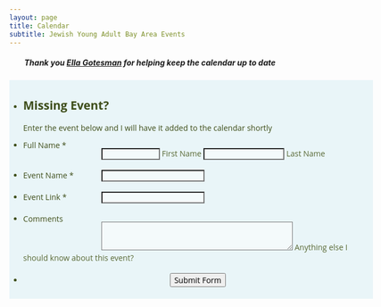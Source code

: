 ```yaml
---
layout: page
title: Calendar
subtitle: Jewish Young Adult Bay Area Events
---
```


<!-- <link href="//netdna.bootstrapcdn.com/bootstrap/3.0.0/css/bootstrap-glyphicons.css" rel="stylesheet"> -->
<!-- <link rel='stylesheet' href='https://bootswatch.com/3/paper/bootstrap.min.css' /> -->
<link rel='stylesheet' href='/css/bootstrap_paper.min.css' />
<link rel='stylesheet' href='/css/fullcalendar.css' />
<link rel='stylesheet' href='/css/main.css' />
<script src='/js/jquery.min.js'></script>
<script src='/js/moment.js'></script>
<script src='/js/fullcalendar.js'></script>
<script type='text/javascript' src='/js/gcal.js'></script>


<script>
  $(function() {
    $('#calendar').fullCalendar({
      header: {
        left: 'prev,next',
        center: 'title',
        right: 'month,listWeek'
      },
      themeSystem: 'bootstrap3',
      displayEventTime: true,
      eventLimit: true,
      height: 800,
      defaultView: 'month',
      fixedWeekCount: false,
      googleCalendarApiKey: 'AIzaSyAFJI5E7tJ3y143JM3ZWrzTWlScQxNQntg',
      events: 'bsp4pl7nrmbt1merbkuehqluj4@group.calendar.google.com',
      eventClick: function(event) {
        window.open(event.url, '_blank', 'width=700,height=600');
        return false;
      }
    });
    if($( document ).width() < 700){
       $('#calendar').fullCalendar('changeView', 'listWeek');
    }
  });
</script>

<div id='calendar'></div>

<center><h5>Thank you <a href="https://www.facebook.com/Avirlila">Ella Gotesman</a> for helping keep the calendar up to date</h5></center>

<link type="text/css" rel="stylesheet" href="/css/formCss.css"/>
<link type="text/css" media="print" rel="stylesheet" href="/css/printForm.css" />
<link type="text/css" rel="stylesheet" href="/css/nova.css" />
<link type="text/css" rel="stylesheet" href="/css/jotformtheme.css"/>
<style type="text/css">
    .form-label-left{
        width:150px;
    }
    .form-line{
        padding-top:6px;
        padding-bottom:6px;
    }
    .form-label-right{
        width:150px;
    }
    .form-all{
        width:650px;
        color:#3e4e1a !important;
        font-family:'Open Sans', 'Helvetica Neue', Helvetica, Arial, sans-serif;
        font-size:14px;
    }
    .form-radio-item label, .form-checkbox-item label, .form-grading-label, .form-header{
        color: false;
    }
</style>

<style type="text/css" id="form-designer-style">
    /* Injected CSS Code */
.form-label.form-label-auto {

        display: inline-block;
      float: left;
      text-align: left;

  }/*PREFERENCES STYLE*/
.form-all {
  font-family: 'Open Sans', 'Helvetica Neue', Helvetica, Arial, sans-serif;
}
.form-all .qq-upload-button,
.form-all .form-submit-button,
.form-all .form-submit-reset,
.form-all .form-submit-print {
  font-family: 'Open Sans', 'Helvetica Neue', Helvetica, Arial, sans-serif;
}
.form-all .form-pagebreak-back-container,
.form-all .form-pagebreak-next-container {
  font-family: 'Open Sans', 'Helvetica Neue', Helvetica, Arial, sans-serif;
}
.form-header-group {
  font-family: 'Open Sans', 'Helvetica Neue', Helvetica, Arial, sans-serif;
}
.form-label {
  font-family: 'Open Sans', 'Helvetica Neue', Helvetica, Arial, sans-serif;
}

.form-line {
  margin-top: 6px;
  margin-bottom: 6px;
}

.form-all {
  width: 650px;
}

.form-label-left,
.form-label-right,
.form-label-left.form-label-auto,
.form-label-right.form-label-auto {
  width: 140px;
}

.form-all {
  font-size: 14px
}
.form-all .qq-upload-button,
.form-all .qq-upload-button,
.form-all .form-submit-button,
.form-all .form-submit-reset,
.form-all .form-submit-print {
  font-size: 14px
}
.form-all .form-pagebreak-back-container,
.form-all .form-pagebreak-next-container {
  font-size: 14px
}

.supernova .form-all, .form-all {
  background-color: rgba(213,238,243,0.5);
  border: 1px solid transparent;
}

.form-all {
  color: #3e4e1a;
}
.form-header-group .form-header {
  color: #3e4e1a;
}
.form-header-group .form-subHeader {
  color: #3e4e1a;
}
.form-label-top,
.form-label-left,
.form-label-right,
.form-html,
.form-checkbox-item label,
.form-radio-item label {
  color: #3e4e1a;
}
.form-sub-label {
  color: #586834;
}

.supernova {
  background-color: rgba(255,255,255,0);
}
.supernova body {
  background: transparent;
}

.form-textbox,
.form-textarea,
.form-radio-other-input,
.form-checkbox-other-input,
.form-captcha input,
.form-spinner input {
  background-color: rgba(255,255,255,0.5);
}

.supernova {
  background-image: none;
}
#stage {
  background-image: none;
}

.form-all {
  background-image: none;
}

.ie-8 .form-all:before { display: none; }
.ie-8 {
  margin-top: auto;
  margin-top: initial;
}

  /*PREFERENCES STYLE*//*__INSPECT_SEPERATOR__*/
    /* Injected CSS Code */
</style>

<link type="text/css" rel="stylesheet" href="https://cdn.jotfor.ms/css/styles/buttons/form-submit-button-simple_green_apple.css?3.3.10333"/>
<form class="jotform-form nopad" action="https://submit.jotform.us/submit/90655184472159/" method="post" name="form_90655184472159" id="90655184472159" accept-charset="utf-8">
  <input type="hidden" name="formID" value="90655184472159" />
  <div class="form-all">
    <ul class="form-section page-section">
      <li id="cid_17" class="form-input-wide" data-type="control_head">
        <div class="form-header-group ">
          <div class="header-text httac htvam">
            <h2 id="header_17" class="form-header" data-component="header">
              <b>Missing Event?</b>
            </h2>
            <div id="subHeader_17" class="form-subHeader">
              Enter the event below and I will have it added to the calendar shortly
            </div>
          </div>
        </div>
      </li>
      <li class="form-line jf-required" data-type="control_fullname" id="id_3">
        <label class="form-label form-label-left form-label-auto" id="label_3" for="first_3">
          Full Name
          <span class="form-required">
            *
          </span>
        </label>
        <div id="cid_3" class="form-input jf-required">
          <div data-wrapper-react="true">
            <span class="form-sub-label-container" style="vertical-align:top">
              <input type="text" id="first_3" name="q3_fullName[first]" class="form-textbox validate[required]" size="10" value="" data-component="first" required="" />
              <label class="form-sub-label" for="first_3" id="sublabel_first" style="min-height:13px"> First Name </label>
            </span>
            <span class="form-sub-label-container" style="vertical-align:top">
              <input type="text" id="last_3" name="q3_fullName[last]" class="form-textbox validate[required]" size="15" value="" data-component="last" required="" />
              <label class="form-sub-label" for="last_3" id="sublabel_last" style="min-height:13px"> Last Name </label>
            </span>
          </div>
        </div>
      </li>
      <li class="form-line jf-required" data-type="control_textbox" id="id_18">
        <label class="form-label form-label-left form-label-auto" id="label_18" for="input_18">
          Event Name
          <span class="form-required">
            *
          </span>
        </label>
        <div id="cid_18" class="form-input jf-required">
          <input type="text" id="input_18" name="q18_eventName" data-type="input-textbox" class="form-textbox validate[required]" size="20" value="" data-component="textbox" required="" />
        </div>
      </li>
      <li class="form-line jf-required" data-type="control_textbox" id="id_19">
        <label class="form-label form-label-left form-label-auto" id="label_19" for="input_19">
          Event Link
          <span class="form-required">
            *
          </span>
        </label>
        <div id="cid_19" class="form-input jf-required">
          <input type="text" id="input_19" name="q19_eventLink" data-type="input-textbox" class="form-textbox validate[required]" size="20" value="" data-component="textbox" required="" />
        </div>
      </li>
      <li class="form-line" data-type="control_textarea" id="id_16">
        <label class="form-label form-label-left form-label-auto" id="label_16" for="input_16"> Comments </label>
        <div id="cid_16" class="form-input">
          <span class="form-sub-label-container" style="vertical-align:top">
            <textarea id="input_16" class="form-textarea" name="q16_comments" cols="40" rows="3" data-component="textarea"></textarea>
            <label class="form-sub-label" for="input_16" style="min-height:13px"> Anything else I should know about this event? </label>
          </span>
        </div>
      </li>
      <li class="form-line" data-type="control_button" id="id_2">
        <div id="cid_2" class="form-input-wide">
          <div style="text-align:center" class="form-buttons-wrapper">
            <button id="input_2" type="submit" class="form-submit-button form-submit-button-simple_green_apple" data-component="button">
              Submit Form
            </button>
          </div>
        </div>
      </li>
      <li style="display:none">
        Should be Empty:
        <input type="text" name="website" value="" />
      </li>
    </ul>
  </div>
</form>
<!-- <script src='/js/jquery-3.3.1.min.js' type="text/javascript"></script> -->
<script src='/js/jquery.maskedinput.min.js' type="text/javascript"></script>
<script src='/js/maskedinput.min.js' type="text/javascript"></script>
<!-- <script src='/js/prototype.forms.js' type="text/javascript"></script> -->
<script src='/js/jotform.forms.js' type="text/javascript"></script>
<script type="text/javascript">
   JotForm.setConditions([{"action":[{"field":"21","visibility":"Show","id":"action_0_1551310672039"}],"id":"1551310644216","index":"0","link":"Any","priority":"0","terms":[{"field":"11","operator":"equals","value":"Other"}],"type":"field"}]);
	JotForm.init(function(){
      JotForm.setPhoneMaskingValidator( 'input_22_full', '(###) ###-####' );
      setTimeout(function() {
          $('input_9').hint('ex: myname@example.com');
       }, 20);
    /*INIT-END*/
	});
</script>
<script type="text/javascript">JotForm.ownerView=true;</script>